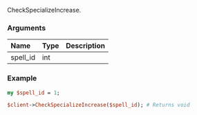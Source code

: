 CheckSpecializeIncrease.
### Arguments
**Name**|**Type**|**Description**
:---|:---|:---
spell_id|int|

### Example

```perl
my $spell_id = 1;

$client->CheckSpecializeIncrease($spell_id); # Returns void
```